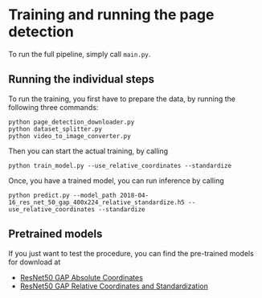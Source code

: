 # Training and running the page detection

To run the full pipeline, simply call `main.py`.

## Running the individual steps

To run the training, you first have to prepare the data, by running the following three commands:

```shell
python page_detection_downloader.py
python dataset_splitter.py
python video_to_image_converter.py
```

Then you can start the actual training, by calling

```shell
python train_model.py --use_relative_coordinates --standardize
```

Once, you have a trained model, you can run inference by calling

```shell
python predict.py --model_path 2018-04-16_res_net_50_gap_400x224_relative_standardize.h5 --use_relative_coordinates --standardize
```

## Pretrained models

If you just want to test the procedure, you can find the pre-trained models for download at

- [ResNet50 GAP Absolute Coordinates](https://owncloud.tuwien.ac.at/index.php/s/Svk8cui4wQjvfvo)
- [ResNet50 GAP Relative Coordinates and Standardization](https://owncloud.tuwien.ac.at/index.php/s/NA1dqaiw8gmg1Bq)